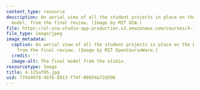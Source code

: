 ```yaml
---
content_type: resource
description: An aerial view of all the student projects in place on the BU Bridge
  model, from the final review. (Image by MIT OCW.)
file: https://ol-ocw-studio-app-production.s3.amazonaws.com/courses/4-125a-architecture-studio-building-in-landscapes-fall-2005/774340f84b768813f74f08659a72d590_4-125af05.jpg
file_type: image/jpeg
image_metadata:
  caption: An aerial view of all the student projects in place on the BU Bridge model,
    from the final review. (Image by MIT OpenCourseWare.)
  credit: ''
  image-alt: The final model from the studio.
resourcetype: Image
title: 4-125af05.jpg
uid: 774340f8-4b76-8813-f74f-08659a72d590
---
```

